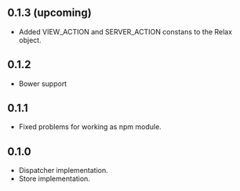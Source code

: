 ## 0.1.3 (upcoming)
* Added VIEW_ACTION and SERVER_ACTION constans to the Relax object.

## 0.1.2
* Bower support

## 0.1.1
* Fixed problems for working as npm module.

## 0.1.0
* Dispatcher implementation.
* Store implementation.
